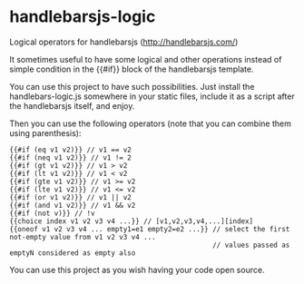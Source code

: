 handlebarsjs-logic
==================

Logical operators for handlebarsjs (http://handlebarsjs.com/)

It sometimes useful to have some logical and other operations instead of simple condition in the {{#if}} block of the handlebarsjs template.

You can use this project to have such possibilities. Just install the handlebars-logic.js somewhere in your static files, include it as a script after the handlebarsjs itself, and enjoy.

Then you can use the following operators (note that you can combine them using parenthesis):

```
{{#if (eq v1 v2)}} // v1 == v2
{{#if (neq v1 v2)}} // v1 != 2
{{#if (gt v1 v2)}} // v1 > v2
{{#if (lt v1 v2)}} // v1 < v2
{{#if (gte v1 v2)}} // v1 >= v2
{{#if (lte v1 v2)}} // v1 <= v2
{{#if (or v1 v2)}} // v1 || v2
{{#if (and v1 v2)}} // v1 && v2
{{#if (not v)}} // !v
{{choice index v1 v2 v3 v4 ...}} // [v1,v2,v3,v4,...][index]
{{oneof v1 v2 v3 v4 ... empty1=e1 empty2=e2 ...}} // select the first not-empty value from v1 v2 v3 v4 ...
                                                  // values passed as emptyN considered as empty also
```

You can use this project as you wish having your code open source.
